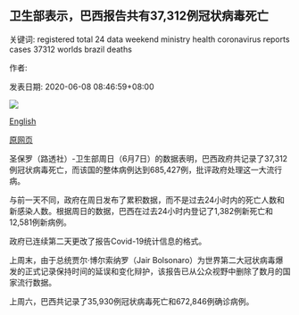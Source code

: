 ## 卫生部表示，巴西报告共有37,312例冠状病毒死亡

关键词: registered total 24 data weekend ministry health coronavirus reports cases 37312 worlds brazil deaths

作者: 

发表日期: 2020-06-08 08:46:59+08:00

![](https://www.straitstimes.com/sites/default/files/styles/x_large/public/articles/2020/06/08/ab_brazil-testing_080620.jpg?itok=70JtbmGU)

[English](Brazil%20reports%20total%20of%2037%2C312%20coronavirus%20deaths%2C%20says%20health%20ministry.md)

[原网页](https://www.straitstimes.com/world/americas/brazil-reports-total-of-37312-coronavirus-deaths-says-health-ministry)

圣保罗（路透社）-卫生部周日（6月7日）的数据表明，巴西政府共记录了37,312例冠状病毒死亡，而该国的整体病例达到685,427例，批评政府处理这一大流行病。

与前一天不同，政府在周日发布了累积数据，而不是过去24小时内的死亡人数和新感染人数。根据周日的数据，巴西在过去24小时内登记了1,382例新死亡和12,581例新病例。

政府已连续第二天更改了报告Covid-19统计信息的格式。

上周末，由于总统贾尔·博尔索纳罗（Jair Bolsonaro）为世界第二大冠状病毒爆发的正式记录保持时间的延误和变化辩护，该报告已从公众视野中删除了数月的国家流行数据。

上周六，巴西共记录了35,930例冠状病毒死亡和672,846例确诊病例。